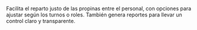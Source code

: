 
Facilita el reparto justo de las propinas entre el personal, con opciones para ajustar según los turnos o roles. También genera reportes para llevar un control claro y transparente.


